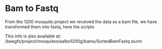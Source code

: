 # Bam to Fastq

From the 1200 mosquito project we received the data as a bam file, we have transformed them into fastq, here the scripts


This info is also available at:
/beegfs/project/mosquites/aalbo1200g/bams/SortedBamFastq.slurm
